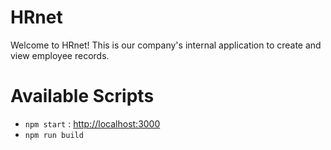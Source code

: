 # HRnet
Welcome to HRnet! This is our company's internal application to create and view employee records.

# Available Scripts
- `npm start` : [http://localhost:3000](http://localhost:3000)
- `npm run build`